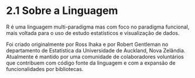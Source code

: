 # 2.1 Sobre a Linguagem

R é uma linguagem multi-paradigma mas com foco no paradigma funcional, mais voltada para o uso de estudo estatísticos e visualização de dados.

Foi criado originalmente por Ross Ihaka e por Robert Gentleman no departamento de Estatística da Universidade de Auckland, Nova Zelândia. Atualmente é mantido por uma comunidade de colaboradores voluntários que contribuem com código fonte da linguagem e com a expansão de funcionalidades por bibliotecas.